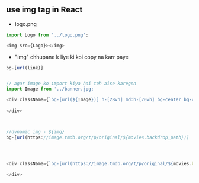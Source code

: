 ## use img tag in React
- logo.png
```js
import Logo from '../logo.png';

<img src={Logo}></img>
```
- "img" chhupane k liye ki koi copy na karr paye
```js
bg-[url(link)]


// agar image ko import kiya hai toh aise karegen
import Image from '../banner.jpg;

<div className={`bg-[url(${Image})] h-[28vh] md:h-[70vh] bg-center bg-cover flex items-end justify-center`}>
 
</div>



//dynamic img - ${img}
bg-[url(https://image.tmdb.org/t/p/original/${movies.backdrop_path})]




<div className={`bg-[url(https://image.tmdb.org/t/p/original/${movies.backdrop_path})] h-[28vh] md:h-[70vh] bg-center bg-cover flex items-end justify-center`}>
 
</div>

```
